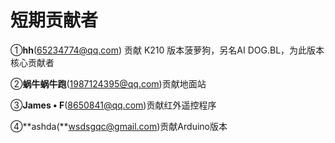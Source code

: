 # 短期贡献者

①**hh**(65234774@qq.com) 贡献 K210 版本菠萝狗，另名AI DOG.BL，为此版本核心贡献者

②**蜗牛蜗牛跑**(1987124395@qq.com)贡献地面站

③**James • F**(8650841@qq.com)贡献红外遥控程序

④**ashda(**wsdsgqc@gmail.com)贡献Arduino版本
